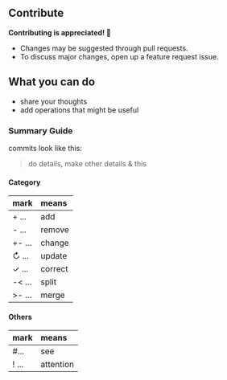 ## Contribute

**Contributing is appreciated! 💙**

- Changes may be suggested through pull requests.
- To discuss major changes, open up a feature request issue.

## What you can do

- share your thoughts
- add operations that might be useful

### Summary Guide

commits look like this:
> do details, make other details & this

#### Category
| mark     | means   |
| :------- | :------ |
| + ...    | add     |
| - ...    | remove  |
| +- ...   | change  |
| ↻ ...    | update  |
| ✓ ...    | correct |
| -< ...   | split   |
| >- ...   | merge   |

#### Others
| mark        | means         |
| :---------- | :------------ |
| #...        | see           |
| ! ...       | attention     |
